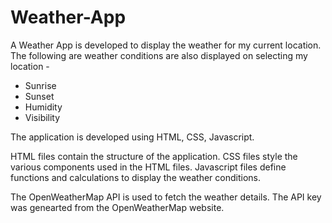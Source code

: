 # Weather-App

A Weather App is developed to display the weather for my current location.
The following are weather conditions are also displayed on selecting my location -

* Sunrise
* Sunset
* Humidity
*  Visibility

The application is developed using HTML, CSS, Javascript. 

HTML files contain the structure of the application.
CSS files style the various components used in the HTML files.
Javascript files define functions and calculations to display the weather conditions.

The OpenWeatherMap API is used to fetch the weather details. The API key was genearted from the OpenWeatherMap website.
